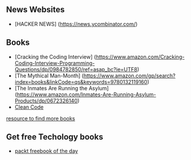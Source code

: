 ## News Websites
* [HACKER NEWS] (https://news.ycombinator.com/)

## Books
* [Cracking the Coding Interview] (https://www.amazon.com/Cracking-Coding-Interview-Programming-Questions/dp/0984782850/ref=asap_bc?ie=UTF8)
* [The Mythical Man-Month] (https://www.amazon.com/gp/search?index=books&linkCode=qs&keywords=9780132119160)
* [The Inmates Are Running the Asylum] (https://www.amazon.com/Inmates-Are-Running-Asylum-Products/dp/0672326140)
* [Clean Code](https://www.amazon.com/dp/0132350882/?tag=stackoverfl08-20)

[resource to find more books](http://www.dev-books.com/)

## Get free Techology books
* [packt freebook of the day](https://www.packtpub.com/packt/offers/free-learning)
